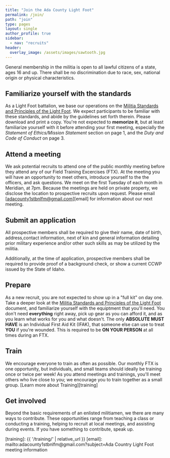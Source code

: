 ```yaml
---
title: "Join the Ada County Light Foot"
permalink: /join/
path: "join"
type: pages
layout: single
author_profile: true
sidebar:
  - nav: "recruits"
header:
  overlay_image: /assets/images/sawtooth.jpg
---
```


General membership in the militia is open to all lawful citizens of a state, ages 16 and up. There shall be no discrimination due to race, sex, national origin or physical characteristics.

## Familiarize yourself with the standards

As a Light Foot battalion, we base our operations on the [Militia Standards and Principles of the Light Foot][standards]. We expect participants to be familiar with these standards, and abide by the guidelines set forth therein. Please download and print a copy. You're not expected to **memorize it**, but at least familiarize yourself with it before attending your first meeting, especially the _Statement of Ethics/Mission Statement_ section on page 1, and the _Duty and Code of Conduct_ on page 3.

## Attend a meeting

We ask potential recruits to attend one of the public monthly meeting before they attend any of our Field Training Excercises (FTX). At the meeting you will have an opportunity to meet others, introduce yourself to the the officers, and ask questions. We meet on the first Tuesday of each month in Meridian, at 7pm. Because the meetings are held on private property, we disclose the location to prospective recruits upon request. Please email [adacounty1stbnlfm@gmail.com][email] for information about our next meeting.

## Submit an application

All prospective members shall be required to give their name, date of birth, address,contact information, next of kin and general information detailing prior military experience and/or other such skills as may be utilized by the militia.

Additionally, at the time of application, prospective members shall be required to provide proof of a background check, or show a current CCWP issued by the State of Idaho.

## Prepare

As a new recruit, you are not expected to show up in a "full kit" on day one. Take a deeper look at the [Militia Standards and Principles of the Light Foot][standards] document, and familiarize yourself with the equiptment that you'll need. You don't need **everything** right away, pick up gear as you can afford it, and as you learn what works for you and what doesn't. The only **ABSOLUTE MUST HAVE** is an Individual First Aid Kit (IFAK), that someone else can use to treat **YOU** if you're wounded. This is required to be **ON YOUR PERSON** at all times during an FTX. 

## Train

We encourage everyone to train as often as possible. Our monthly FTX is one opportunity, but individuals, and small teams should ideally be training once or twice per week! As you attend meetings and trainings, you'll meet others who live close to you; we encourage you to train together as a small group. [Learn more about Training][training]

## Get involved

Beyond the basic requirements of an enlisted militiamen, we there are many ways to contribute. These opportunities range from teaching a class or conducting a training, helping to recruit at local meetings, and assisting during events. If you have something to contribute,  speak up.

[standards]: /assets/pdf/Light_Foot_Militia_Standards_2014.pdf
[training]: {{ '/training/' | relative_url }}
[email]: mailto:&#097;&#100;&#097;&#099;&#111;&#117;&#110;&#116;&#121;&#049;&#115;&#116;&#098;&#110;&#108;&#102;&#109;&#064;&#103;&#109;&#097;&#105;&#108;&#046;&#099;&#111;&#109;?subject=Ada Country Light Foot meeting information
